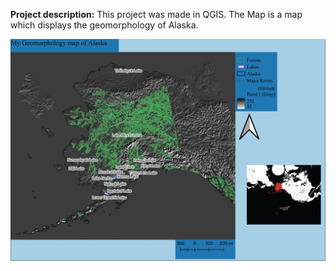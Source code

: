 
**Project description:** This project was made in QGIS. The Map is a map which displays the geomorphology of Alaska.

<img src="images/4B34B517-8867-4911-981A-903970FDEBE1.png?raw=true"/>


